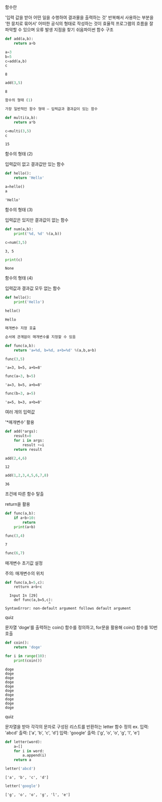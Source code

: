 함수란

'입력 값을 받아 어떤 일을 수행하여 결과물을 출력하는 것'
반복해서 사용하는 부분을 ‘한 뭉치로 묶어서’ 어떠한 공식의 형태로 작성하는 것이 효율적
프로그램의 흐름을 잘 파악할 수 있으며 오류 발생 지점을 찾기 쉬움파이썬 함수 구조

```python
def add(a,b):
    return a+b
```


```python
a=3
b=5
c=add(a,b)
c
```




    8




```python
add(3,5)
```




    8




```python
함수의 형태 (1)

가장 일반적인 함수 형태 – 입력값과 결과값이 있는 함수
```


```python
def multi(a,b):
    return a*b
```


```python
c=multi(3,5)
c
```




    15


함수의 형태 (2)

입력값이 없고 결과값만 있는 함수

```python
def hello():
    return 'Hello'
```


```python
a=hello()
a
```




    'Hello'


함수의 형태 (3)

입력값은 있지만 결과값이 없는 함수

```python
def num(a,b):
    print('%d, %d' %(a,b))
```


```python
c=num(3,5)
```

    3, 5
    


```python
print(c)
```

    None
    
함수의 형태 (4)

입력값과 결과값 모두 없는 함수

```python
def hello():
    print('Hello')
```


```python
hello()
```

    Hello
    


```python
매개변수 지정 호출

순서에 관계없이 매개변수를 지정할 수 있음
```


```python
def func(a,b):
    return 'a=%d, b=%d, a+b=%d' %(a,b,a+b)
```


```python
func(3,5)
```




    'a=3, b=5, a+b=8'




```python
func(a=3, b=5)
```




    'a=3, b=5, a+b=8'




```python
func(b=3, a=5)
```




    'a=5, b=3, a+b=8'


여러 개의 입력값

'*매개변수’ 활용

```python
def add(*args):
    result=0
    for i in args:
        result +=i
    return result
```


```python
add(2,4,6)
```




    12




```python
add(1,2,3,4,5,6,7,8)
```




    36


조건에 따른 함수 탈출

return을 활용

```python
def func(a,b):
    if a+b>10:
        return
    print(a+b)
```


```python
func(3,4)
```

    7
    


```python
func(6,7)
```
매개변수 초기값 설정

주의: 매개변수의 위치

```python
def func(a,b=5,c):
    retturn a+b+c
```


      Input In [29]
        def func(a,b=5,c):
                        ^
    SyntaxError: non-default argument follows default argument
    

quiz

문자열 ‘doge’를 출력하는 coin() 함수를 정의하고,
for문을 활용해 coin() 함수를 10번 호출

```python
def coin():
    return 'doge'
```


```python
for i in range(10):
    print(coin())
```

    doge
    doge
    doge
    doge
    doge
    doge
    doge
    doge
    doge
    doge
    
quiz

문자열을 받아 각각의 문자로 구성된 리스트를 반환하는 letter 함수 정의
ex. 입력: 'abcd'
출력: ['a', 'b', 'c', 'd']
입력: 'google'
출력: ['g', 'o', 'o', 'g', 'l', 'e']

```python
def letter(word):
    a=[]
    for i in word:
        a.append(i)
    return a
```


```python
letter('abcd')
```




    ['a', 'b', 'c', 'd']




```python
letter('google')
```




    ['g', 'o', 'o', 'g', 'l', 'e']


